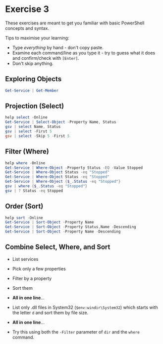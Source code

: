 # Exercise 3

These exercises are meant to get you familiar with basic PowerShell concepts and syntax.

Tips to maximise your learning:

- Type *everything* by hand - don't copy paste.
- Examine each command/line as you type it - try to guess what it does and confirm/check with `[Enter]`.
- Don't skip anything.

## Exploring Objects

```powershell
Get-Service | Get-Member
```

## Projection (Select)

```powershell
help select -Online
Get-Service | Select-Object -Property Name, Status
gsv | select Name, Status
gsv | select -First 5
gsv | select -Skip 5 -First 5
```

## Filter (Where)

```powershell
help where -Online
Get-Service | Where-Object -Property Status -EQ -Value Stopped
Get-Service | Where-Object Status -eq "Stopped"
Get-Service | Where-Object Status -eq "Stopped"
Get-Service | Where-Object {$_.Status -eq "Stopped"}
gsv | where {$_.Status -eq "Stopped"}
gsv | ? Status -eq Stopped
```

## Order (Sort)

```powershell
help sort -Online
Get-Service | Sort-Object -Property Name
Get-Service | Sort-Object -Property Status,Name -Descending
Get-Service | Sort-Object -Property Name -Descending
```

## Combine Select, Where, and Sort

- List services
- Pick only a few properties
- Filter by a property
- Sort them
- **All in one line**...

- List only .dll files in System32 (`$env:windir\System32`) which starts with the letter `d` and sort them by file size.
- **All in one line**...
- Try this using both the `-Filter` parameter of `dir` and the `where` command.
